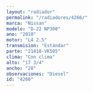 ```yaml
---
layout: "radiador"
permalink: "/radiadores/4266/"
marca: "Nissan"
modelo: "D-22 NP300"
ano: "2010"
motor: "L4 2.5"
transmision: "Estándar"
parte: "21410-VK505"
clima: "Con clima"
alto: "17 3/4"
ancho: "28"
observaciones: "Diesel"
id: "4266"
---
```


